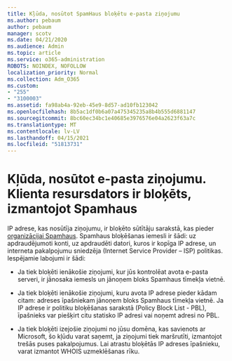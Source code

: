 ```yaml
---
title: Kļūda, nosūtot SpamHaus bloķētu e-pasta ziņojumu
ms.author: pebaum
author: pebaum
manager: scotv
ms.date: 04/21/2020
ms.audience: Admin
ms.topic: article
ms.service: o365-administration
ROBOTS: NOINDEX, NOFOLLOW
localization_priority: Normal
ms.collection: Adm_O365
ms.custom:
- "255"
- "3100003"
ms.assetid: fa98ab4a-92eb-45e9-8d57-ad10fb123042
ms.openlocfilehash: 8b5ac1df0b6a07a475345235a8b4b555d6881147
ms.sourcegitcommit: 8bc60ec34bc1e40685e3976576e04a2623f63a7c
ms.translationtype: MT
ms.contentlocale: lv-LV
ms.lasthandoff: 04/15/2021
ms.locfileid: "51813731"
---
```

# <a name="error-sending-email-client-host-blocked-using-spamhaus"></a>Kļūda, nosūtot e-pasta ziņojumu. Klienta resursdators ir bloķēts, izmantojot Spamhaus

IP adrese, kas nosūtīja ziņojumu, ir bloķēto sūtītāju sarakstā, kas pieder [organizācijai Spamhaus](https://go.microsoft.com/fwlink/p/?linkid=123245). Spamhaus bloķēšanas iemesli ir šādi: uz apdraudējumoti konti, uz apdraudēti datori, kuros ir kopīga IP adrese, un interneta pakalpojumu sniedzēja (Internet Service Provider – ISP) politikas. Iespējamie labojumi ir šādi:
  
- Ja tiek bloķēti ienākošie ziņojumi, kur jūs kontrolēat avota e-pasta serveri, ir jānosaka iemesls un jānoņem bloks Spamhaus tīmekļa vietnē.

- Ja tiek bloķēti ienākošie ziņojumi, kuru avota IP adrese pieder kādam citam: adreses īpašniekam jānoņem bloks Spamhaus tīmekļa vietnē. Ja IP adrese ir politiku bloķēšanas sarakstā (Policy Block List - PBL), īpašnieks var piešķirt citu statisko IP adresi vai noņemt adresi no PBL.

- Ja tiek bloķēti izejošie ziņojumi no jūsu domēna, kas savienots ar Microsoft, šo kļūdu varat saņemt, ja ziņojumi tiek maršrutīti, izmantojot trešās puses pakalpojumus. Lai atrastu bloķētās IP adreses īpašnieku, varat izmantot WHOIS uzmeklēšanas rīku.
